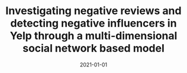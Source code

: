 ---
title: 'Investigating negative reviews and detecting negative influencers in Yelp through a multi-dimensional social network based model'
collection: publications
permalink: /publication/2021-International Journal of Information Management-Investigating-negative.md
excerpt: 'E. Corradini, A. Nocera, D. Ursino, L. Virgili'
date: 2021-01-01
venue: 'International Journal of Information Management'
link: 'https://doi.org/10.1016/j.ijinfomgt.2021.102377'
location: 'DII, Polytechnic University of Marche, Italy, DIII, University of Pavia, Italy'
---
